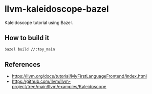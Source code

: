 # llvm-kaleidoscope-bazel

Kaleidoscope tutorial using Bazel.

## How to build it

```sh
bazel build //:toy_main
```

## References

* <https://llvm.org/docs/tutorial/MyFirstLanguageFrontend/index.html>
* <https://github.com/llvm/llvm-project/tree/main/llvm/examples/Kaleidoscope>
